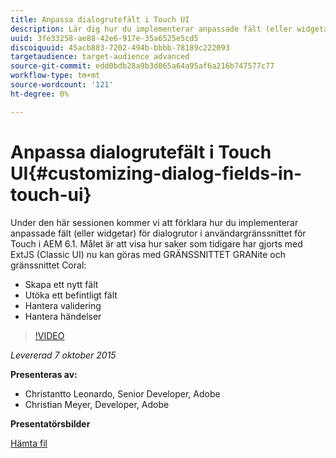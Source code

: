 ```yaml
---
title: Anpassa dialogrutefält i Touch UI
description: Lär dig hur du implementerar anpassade fält (eller widgetar) för dialogrutor för Touch-användargränssnittet i AEM 6.1. Upptäck hur saker som tidigare har gjorts med ExtJS (Classic UI) nu kan göras med GRÄNSSNITTET Granite och gränssnittet Coral.
uuid: 3fe33258-ae88-42e6-917e-35a6525e5cd5
discoiquuid: 45acb883-7202-494b-bbbb-78189c222093
targetaudience: target-audience advanced
source-git-commit: edd0bdb28a9b3d065a64a95af6a216b747577c77
workflow-type: tm+mt
source-wordcount: '121'
ht-degree: 0%

---
```


# Anpassa dialogrutefält i Touch UI{#customizing-dialog-fields-in-touch-ui}

Under den här sessionen kommer vi att förklara hur du implementerar anpassade fält (eller widgetar) för dialogrutor i användargränssnittet för Touch i AEM 6.1. Målet är att visa hur saker som tidigare har gjorts med ExtJS (Classic UI) nu kan göras med GRÄNSSNITTET GRANite och gränssnittet Coral:

* Skapa ett nytt fält
* Utöka ett befintligt fält
* Hantera validering
* Hantera händelser

>[!VIDEO](https://video.tv.adobe.com/v/19373/?quality=9)

*Levererad 7 oktober 2015*

**Presenteras av:**

* Christantto Leonardo, Senior Developer, Adobe
* Christian Meyer, Developer, Adobe

**Presentatörsbilder**

[Hämta fil](assets/aem-gems-customizing-touch-ui-dialog-fields.pdf)
<!--
[Get back to the Overview](https://helpx.adobe.com/experience-manager/kt/eseminars/gems/aem-index.html)
-->
